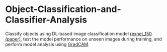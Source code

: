 # Object-Classification-and-Classifier-Analysis

Classify objects using DL-based image classification model [rexnet_150](https://github.com/clovaai/rexnet) [(paper)](https://arxiv.org/pdf/2007.00992.pdf), test the model performance on unseen images during training, and perform model analysis using [GradCAM](https://github.com/jacobgil/pytorch-grad-cam).
